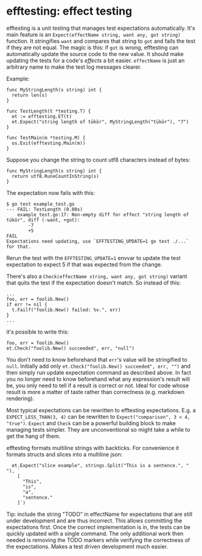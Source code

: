 # efftesting: effect testing

efftesting is a unit testing that manages test expectations automatically.
It's main feature is an `Expect(effectName string, want any, got string)` function.
It stringifies `want` and compares that string to `got` and fails the test if they are not equal.
The magic is this: if `got` is wrong, efftesting can automatically update the source code to the new value.
It should make updating the tests for a code's *effects* a bit easier.
`effectName` is just an arbitrary name to make the test log messages clearer.

Example:

```
func MyStringLength(s string) int {
  return len(s)
}

func TestLength(t *testing.T) {
  et := efftesting.ET(t)
  et.Expect("string length of tükör", MyStringLength("tükör"), "7")
}

func TestMain(m *testing.M) {
  os.Exit(efftesting.Main(m))
}
```

Suppose you change the string to count utf8 characters instead of bytes:

```
func MyStringLength(s string) int {
  return utf8.RuneCountInString(s)
}
```

The expectation now fails with this:

```
$ go test example_test.go
--- FAIL: TestLength (0.00s)
    example_test.go:17: Non-empty diff for effect "string length of tükör", diff (-want, +got):
        -7
        +5
FAIL
Expectations need updating, use `EFFTESTING_UPDATE=1 go test ./...` for that.
```

Rerun the test with the `EFFTESTING_UPDATE=1` envvar to update the test expectation to expect 5 if that was expected from the change.

There's also a `Check(effectName string, want any, got string)` variant that quits the test if the expectation doesn't match.
So instead of this:

```
...
foo, err = foolib.New()
if err != nil {
  t.Failf("foolib.New() failed: %v.", err)
}
...
```

it's possible to write this:

```
foo, err = foolib.New()
et.Check("foolib.New() succeeded", err, "null")
```

You don't need to know beforehand that `err`'s value will be stringified to `null`.
Initially add only `et.Check("foolib.New() succeeded", err, "")` and then simply run update expectation command as described above.
In fact you no longer need to know beforehand what any expression's result will be, you only need to tell if a result is correct or not.
Ideal for code whose result is more a matter of taste rather than correctness (e.g. markdown rendering).

Most typical expectations can be rewritten to efftesting expectations.
E.g. a `EXPECT_LESS_THAN(3, 4)` can be rewritten to `Expect("comparison", 3 < 4, "true")`.
`Expect` and `Check` can be a powerful building block to make managing tests simpler.
They are unconventional so might take a while to get the hang of them.

efftesting formats multiline strings with backticks.
For convenience it formats structs and slices into a multiline json:

```
  et.Expect("slice example", strings.Split("This is a sentence.", " "), `
    [
      "This",
      "is",
      "a",
      "sentence."
    ]`)
```

Tip: include the string "TODO" in effectName for expectations that are still under development and are thus incorrect.
This allows committing the expectations first.
Once the correct implementation is in, the tests can be quickly updated with a single command.
The only additional work then needed is removing the TODO markers while verifying the correctness of the expectations.
Makes a test driven development much easier.
